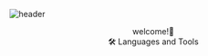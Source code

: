 ![header](https://capsule-render.vercel.app/api?type=waving&color=auto&height=250&section=header&text=InTae's%20GitHub&fontSize=90&desc=Thank%20you%20for%20your%20visiting&descAlignY=50&descAlign=62)


<div align='center'>
  welcome!👋
</div>

<div align='center'>
  🛠 Languages and Tools
</div>

